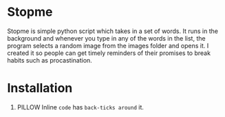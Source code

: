 # Stopme
Stopme is simple python script which takes in a set of words. It runs in the background and whenever you type in any of the words in
the list, the program selects a random image from the images folder and opens it. I created it so people can get timely reminders
of their promises to break habits such as procastination.   
# Installation
1. PILLOW
Inline `code` has `back-ticks around` it.
